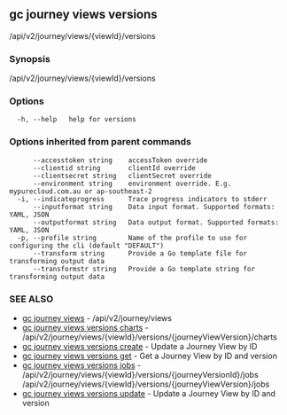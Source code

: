 ## gc journey views versions

/api/v2/journey/views/{viewId}/versions

### Synopsis

/api/v2/journey/views/{viewId}/versions

### Options

```
  -h, --help   help for versions
```

### Options inherited from parent commands

```
      --accesstoken string    accessToken override
      --clientid string       clientId override
      --clientsecret string   clientSecret override
      --environment string    environment override. E.g. mypurecloud.com.au or ap-southeast-2
  -i, --indicateprogress      Trace progress indicators to stderr
      --inputformat string    Data input format. Supported formats: YAML, JSON
      --outputformat string   Data output format. Supported formats: YAML, JSON
  -p, --profile string        Name of the profile to use for configuring the cli (default "DEFAULT")
      --transform string      Provide a Go template file for transforming output data
      --transformstr string   Provide a Go template string for transforming output data
```

### SEE ALSO

* [gc journey views](gc_journey_views.html)	 - /api/v2/journey/views
* [gc journey views versions charts](gc_journey_views_versions_charts.html)	 - /api/v2/journey/views/{viewId}/versions/{journeyViewVersion}/charts
* [gc journey views versions create](gc_journey_views_versions_create.html)	 - Update a Journey View by ID
* [gc journey views versions get](gc_journey_views_versions_get.html)	 - Get a Journey View by ID and version
* [gc journey views versions jobs](gc_journey_views_versions_jobs.html)	 - /api/v2/journey/views/{viewId}/versions/{journeyVersionId}/jobs /api/v2/journey/views/{viewId}/versions/{journeyViewVersion}/jobs
* [gc journey views versions update](gc_journey_views_versions_update.html)	 - Update a Journey View by ID and version


